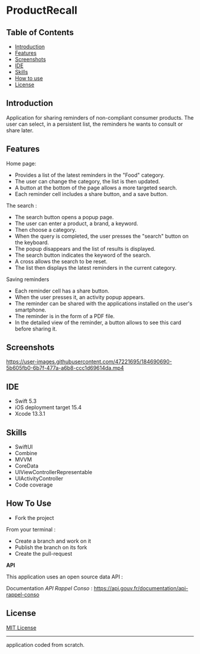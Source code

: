 # ProductRecall


## Table of Contents

-   [Introduction](https://github.com/fredMilloh/ProductRecall#introduction)
-   [Features](https://github.com/fredMilloh/ProductRecall#features)
-   [Screenshots](https://github.com/fredMilloh/ProductRecall#screenshots)
-   [IDE](https://github.com/fredMilloh/ProductRecall#ide)
-   [Skills](https://github.com/fredMilloh/ProductRecall#skills)
-   [How to use](https://github.com/fredMilloh/ProductRecall#how-to-use)
-   [License](https://github.com/fredMilloh/ProductRecall#license)


## Introduction

Application for sharing reminders of non-compliant consumer products. The user can select, in a persistent list, the reminders he wants to consult or share later.

## Features

Home page:
 - Provides a list of the latest reminders in the "Food" category.
 - The user can change the category, the list is then updated.
 - A button at the bottom of the page allows a more targeted search.
 - Each reminder cell includes a share button, and a save button.

The search :
 - The search button opens a popup page.
 - The user can enter a product, a brand, a keyword.
 - Then choose a category.
 - When the query is completed, the user presses the "search" button on the keyboard.
 - The popup disappears and the list of results is displayed.
 - The search button indicates the keyword of the search.
 - A cross allows the search to be reset.
 - The list then displays the latest reminders in the current category.

Saving reminders
 - Each reminder cell has a share button.
 - When the user presses it, an activity popup appears.
 - The reminder can be shared with the applications installed on the user's smartphone.
 - The reminder is in the form of a PDF file.
 - In the detailed view of the reminder, a button allows to see this card before sharing it.


## Screenshots

https://user-images.githubusercontent.com/47221695/184690690-5b605fb0-6b7f-477a-a6b8-ccc1d69614da.mp4

## IDE
-   Swift 5.3
-   iOS deployment target 15.4
-   Xcode 13.3.1

## Skills
-   SwiftUI
-   Combine
-   MVVM
-   CoreData
-   UIViewControllerRepresentable
-   UIActivityController
-   Code coverage

## How To Use

 - Fork the project

From your terminal :
 
 - Create a branch and work on it
 - Publish the branch on its fork
 - Create the pull-request
 

**API**

This application uses an open source data API :

Documentation *API Rappel Conso* : https://api.gouv.fr/documentation/api-rappel-conso


## License

[MIT License](https://github.com/fredMilloh/ProductRecall/blob/master)

----------------------------------------------------------------------------------------

application coded from scratch.

